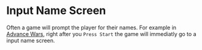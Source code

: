 # Input Name Screen

Often a game will prompt the player for their names. For example in [Advance Wars](advance-wars.md), right after you `Press Start` the game will immediatly go to a input name screen.
